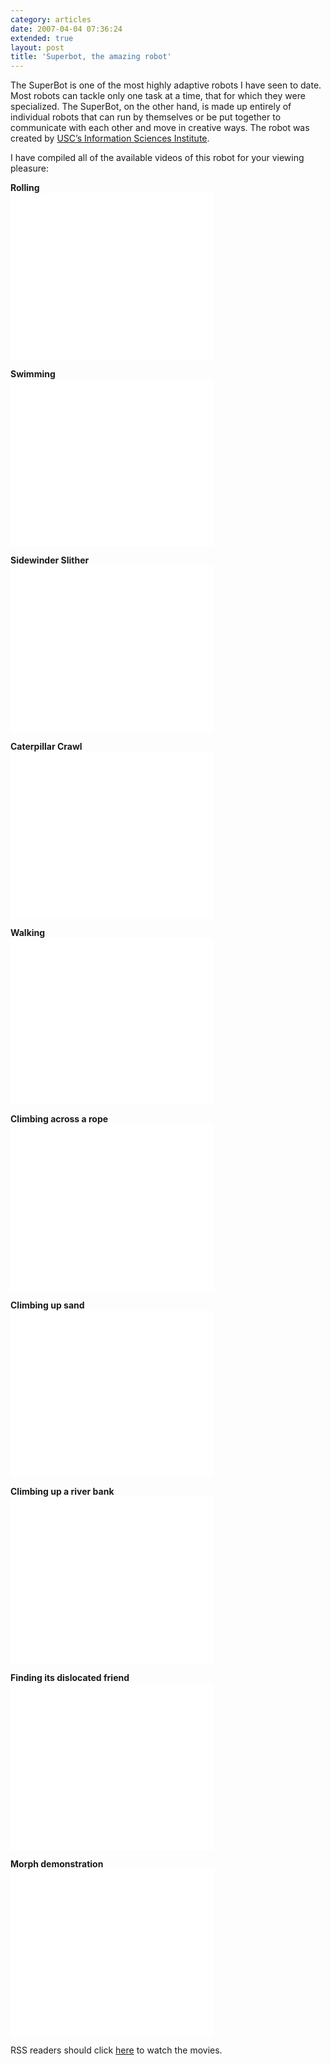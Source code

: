 ```yaml
---
category: articles
date: 2007-04-04 07:36:24
extended: true
layout: post
title: 'Superbot, the amazing robot'
---
```


<p>The SuperBot is one of the most highly adaptive robots I have seen to date.  Most robots can tackle only one task at a time, that for which they were specialized.  The SuperBot, on the other hand, is made up entirely of individual robots that can run by themselves or be put together to communicate with each other and move in creative ways.  The robot was created by <a href="http://www.isi.edu/">USC’s Information Sciences Institute</a>.</p><p>I have compiled all of the available videos of this robot for your viewing pleasure:</p>
<!--more-->
<p><strong>Rolling</strong><br /><embed src="//www.youtube.com/v/eOX6W2kFiEc" width="325" height="267" type="application/x-shockwave-flash" wmode="transparent" /></p><p><strong>Swimming</strong><br /><embed src="//www.youtube.com/v/3sCrQnnEGuA" width="325" height="267" type="application/x-shockwave-flash" wmode="transparent" /></p><p><strong>Sidewinder Slither</strong><br / /><embed src="//www.youtube.com/v/uqqcuwEgT2w" width="325" height="267" type="application/x-shockwave-flash" wmode="transparent" /></p><p><strong>Caterpillar Crawl</strong><br /><embed src="//www.youtube.com/v/_qHpPVpH614" width="325" height="267" type="application/x-shockwave-flash" wmode="transparent" /></p><p><strong>Walking</strong><br /><embed src="//www.youtube.com/v/5m_hufTX-Ns" width="325" height="267" type="application/x-shockwave-flash" wmode="transparent" /></p><p><strong>Climbing across a rope</strong><br /><embed src="//www.youtube.com/v/F6Hxrw8YK8c" width="325" height="267" type="application/x-shockwave-flash" wmode="transparent" /></p><p><strong>Climbing up sand</strong><br /><embed src="//www.youtube.com/v/NLEUCpODJH0" width="325" height="267" type="application/x-shockwave-flash" wmode="transparent" /></p><p><strong>Climbing up a river bank</strong><br /><embed src="//www.youtube.com/v/2lCtIFUqG6I" width="325" height="267" type="application/x-shockwave-flash" wmode="transparent" /></p><p><strong>Finding its dislocated friend</strong><br /><embed src="//www.youtube.com/v/kBfyAR77ceI" width="325" height="267" type="application/x-shockwave-flash" wmode="transparent" /></p><p><strong>Morph demonstration</strong><br /><embed src="//www.youtube.com/v/rfT0hbewv-4" width="325" height="267" type="application/x-shockwave-flash" wmode="transparent" /></p><p>RSS readers should click <a href="//joaobordalo.com/articles/2007/04/04/superbot-the-amazing-robot">here</a> to watch the movies.</p>
